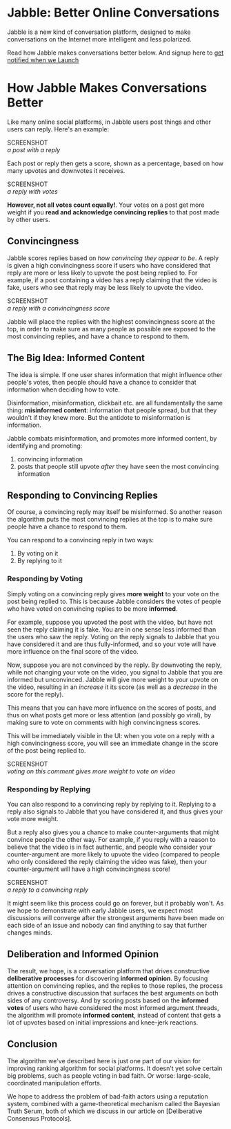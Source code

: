 # Jabble: Better Online Conversations

Jabble is a new kind of conversation platform, designed to make conversations on the Internet more intelligent and less polarized.

Read how Jabble makes conversations better below. And signup here to [get notified when we Launch](https://social-protocols.org/social-network/)

# How Jabble Makes Conversations Better

Like many online social platforms, in Jabble users post things and other users can reply. Here's an example:

SCREENSHOT
<br/>*a post with a reply*

Each post or reply then gets a score, shown as a percentage, based on how many upvotes and downvotes it receives.

SCREENSHOT
<br/>*a reply with votes*


**However, not all votes count equally!**. Your votes on a post get more weight if you **read and acknowledge convincing replies** to that post made by other users.


## Convincingness

Jabble scores replies based on *how convincing they appear to be*. A reply is given a high convincingness score if users who have considered that reply are more or less likely to upvote the post being replied to. For example, if a post containing a video has a reply claiming that the video is fake, users who see that reply may be less likely to upvote the video.

SCREENSHOT
<br/>*a reply with a convincingness score*

Jabble will place the replies with the highest convincingness score at the top, in order to make sure as many people as possible are exposed to the most convincing replies, and have a chance to respond to them.

## The Big Idea: Informed Content

The idea is simple. If one user shares information that might influence other people's votes, then people should have a chance to consider that information when deciding how to vote.

Disinformation, misinformation, clickbait etc. are all fundamentally the same thing: **misinformed content**: information that people spread, but that they wouldn't if they knew more. But the antidote to misinformation is information. 

Jabble combats misinformation, and promotes more informed content, by identifying and promoting:

1. convincing information
2. posts that people still upvote *after* they have seen the most convincing information

## Responding to Convincing Replies

Of course, a convincing reply may itself be misinformed. So another reason the algorithm puts the most convincing replies at the top is to make sure people have a chance to respond to them.

You can respond to a convincing reply in two ways:

1. By voting on it
2. By replying to it

### Responding by Voting

Simply voting on a convincing reply gives **more weight** to your vote on the post being replied to. This is because Jabble considers the votes of people who have voted on convincing replies to be more **informed**.

For example, suppose you upvoted the post with the video, but have not seen the reply claiming it is fake. You are in one sense less informed than the users who saw the reply. Voting on the reply signals to Jabble that you have considered it and are thus fully-informed, and so your vote will have more influence on the final score of the video.

Now, suppose you are not convinced by the reply. By downvoting the reply, while not changing your vote on the video, you signal to Jabble that you are informed but unconvinced. Jabble will give more weight to your upvote on the video, resulting in an *increase* it its score (as well as a *decrease* in the score for the reply). 

This means that you can have more influence on the scores of posts, and thus on what posts get more or less attention (and possibly go viral), by making sure to vote on comments with high convincingness scores. 

This will be immediately visible in the UI: when you vote on a reply with a high convincingness score, you will see an immediate change in the score of the post being replied to.

SCREENSHOT
<br/>*voting on this comment gives more weight to vote on video*

### Responding by Replying

You can also respond to a convincing reply by replying to it. Replying to a reply also signals to Jabble that you have considered it, and thus gives your vote more weight. 

But a reply also gives you a chance to make counter-arguments that might convince people the other way. For example, if you reply with a reason to believe that the video is in fact authentic, and people who consider your counter-argument are more likely to upvote the video (compared to people who only considered the reply claiming the video was fake), then your counter-argument will have a high convincingness score!

SCREENSHOT
<br/>*a reply to a convincing reply*

It might seem like this process could go on forever, but it probably won't. As we hope to demonstrate with early Jabble users, we expect most discussions will converge after the strongest arguments have been made on each side of an issue and nobody can find anything to say that further changes minds. 

## Deliberation and Informed Opinion

The result, we hope, is a conversation platform that drives constructive **deliberative processes** for discovering **informed opinion**. By focusing attention on convincing replies, and the replies to those replies, the process drives a constructive discussion that surfaces the best arguments on both sides of any controversy. And by scoring posts based on the **informed votes** of users who have considered the most informed argument threads, the algorithm will promote **informed content**, instead of content that gets a lot of upvotes based on initial impressions and knee-jerk reactions.

## Conclusion

The algorithm we've described here is just one part of our vision for improving ranking algorithm for social platforms. It doesn't yet solve certain big problems, such as people voting in bad faith. Or worse: large-scale, coordinated manipulation efforts. 

We hope to address the problem of bad-faith actors using a reputation system, combined with a game-theoretical mechanism called the Bayesian Truth Serum, both of which we discuss in our article on [Deliberative Consensus Protocols].







<!--




## A Change to Respond

Representativeness






# 1. Information and Fairness






When certain conditions are met, a reply to a post will be designated a **critical reply**. The critical reply will be indicated by a green dot.

![screenshot of a critical reply](public/img/critical-reply.png)
<br/>*a critical reply*

If you have have voted on a post, but have not yet seen the critical reply, you will be notified. 

Once you have voted on the critical reply, your vote on the post will get more weight.

![screenshot of a critical reply after vote](public/img/critical-reply-after-vote.png)
<br/>*a critical reply after vote*

And of course, if the critical reply changes your mind about the post, you can change your vote on the post. 


## The Big Idea

The idea is simple. If one user shares information that might influence other people's votes, then people should have a chance to consider that information **before** they decide how to vote.

Clickbait, disinformation, misinformation, etc. are all fundamentally the same thing: **misinformed content**. Misinformed content is stuff people wouldn't click on, upvote or share if they knew more.

The antidote to misinformed content is information. Jabble tries to promote more informed content based on the simple idea of looking at how people vote if they have more information.

## Identifying the Critical Reply

Jabble identifies a reply as critical if it appears to be **convincing**: if it makes people more or less like to vote on the post. 

Suppose that, in our example with the inauthentic earthquake video, initially 95 out of 100 users upvote the video. But suppose there were 20 users voted on the reply claiming the video was not what it claimed to be, and only 1 of of those upvoted the video. Since the reply appears to be very convincing, it is designated a critical reply. 


### The Critical Thread

But the conversation is not finished! Jabble informs users who upvoted the video and gives them a chance to change their vote or to respond. Maybe the video isn't fake after all! If anyone makes a convincing reply to the reply, then that reply will be designated as the critical comment, and the process will continue.

The thread of the most convincing replies, the most convincing reply to that reply, etc. is called the critical thread.

![screenshot of a critical thread](public/img/critical-thread.png)
<br/>*a critical thread*


It might seem like this process could go on forever, but it probably won't. As we hope to demonstrate with early Jabble users, we expect most discussions will converge after the strongest arguments have been made on each side of an issue and nobody can find anything to say that further changes minds. 

## Informed Votes

The votes of users who have voted on the critical thread are called the **informed votes**. The score on the post is just the probability that an informed vote is an upvote. We call this probability the **informed upvote probability**. 

In our example with the earthquake video, informed users are much less likely to upvote the video, and since informed votes have more weight, as users start to vote on the critical reply the estimated informed upvoted probability falls quickly towards 5%. 

![a chart of the informed vs. uniformed upvote probability in a simulated scenario](public/img/informed-probability-chart.png)
<br/>*the informed vs. uniformed upvote probability in a simulated scenario*


# 2. Reputation and Reasonableness

This process works great if everyone is acting in good faith. But on the Internet, sometimes they're not. So how do we force people to be **reasonable**?

Well, it turns out you kind of can force people to be reasonable using game theory. 

Every user gets a reputation, starting with 0. Until a user gains reputation, their vote has no weight.

Users gain reputation according to an ingenious scoring mechanism from MIT called the Bayesian Truth Serum. The formula is designed so that a user's expected score is maximized if they vote **honestly** -- *as long as everyone else votes honestly*. This is brilliant because, if people *expect* each other to vote honestly, then an equilibrium is established where users will *continue* to vote and expect others to vote honestly. This continues until users can get together and coordinate on voting dishonestly, which is unlikely to be a problem as we [write about here]. This kind of equilibrium at honesty is similar to the magic that powers blockchains, as we [write about here].

Now, Jabble only considers **informed votes** when calculating the BTS scores. This means that people earn reputation by voting honesty **given the comments in the critical thread**. Users most honestly consider the information in the critical thread, and decide whether they think that other people in this forum would honestly upvote it or downvote it given this information.

If the evidence proving the video is fake is strong enough, then not only will most everybody believe that the video is fake -- they will also expect that all the other voters who saw the evidence to believe the video is fake. So as long as there is an equilibrium at honesty, everyone will downvote the video.

So if there is an equilibrium at people voting honestly **given** the information and arguments provided, we can say there is an equilibrium at **being reasonable**.

# 3. Karma and Community

In Jabble, you contribute to a conversation not so much by what you say, but *what you vote for*. Posts themselves are anonymous, and the karma earned by a post is divided among all the people who upvoted the post, with earlier upvoters receiving a larger share of karma than later upvoters. The author of the post themselves, being the first upvoter, receives the largest share.

But don't try to harvest karma just by upvoting everything. You also have a *reputation* score within each community. Before your votes have any weight, you need to build reputation by upvoting content that ultimately earns a high score from existing members of the community (or downvoting low-scoring content). And if you upvote too many things that receive a low score (or vice versa), you will lose reputation in that community. 

On the other hand, you may gain reputation with the same content in a different community! So when upvoting or downvoting, consider the community. By upvoting, you are *recommending* content to that community, and staking your reputation on the belief not only that it will be popular in that community, but that it will *stand up to scrutiny*: that it is not fake, or misleading, and thus will still have a high score among users who saw the the critical comment thread.

----

If you are not sure, you can also just upvote content you like, without specifying a community, and Jabble will find the community for you! This is great for people with a variety of interests. You can upvote content related to your profession, as well as cute pet pics, without worrying about wasting the time and attention of people who aren't interested in one or the other.

## Reputation vs Karma

Reputation has a cap, but you can earn unlimited Karma. Reputation is an estimation of the score a post will receive within a community **given** you upvote it. Karma is your total contribution to the community. 

You can maintain a high reputation without accumulating much Karma by upvoting high-quality content, but infrequently. Or you can have a fairly low reputation and still accumulate a lot of Karma by upvoting a lot of mediocre content. But you earn Karma faster if you have a higher reputation.

# 3. Bias and Bridging

A final piece of Jabble's scoring formula is **bridging**.

TODO: describe bridging and summarize.


# 4. Prediction and Precision

A final piece of the Jabble process is the prediction market. At any time, you can make a prediction about what the final score of a post will be. Accurate predictions further boost your reputation. Predictions are a part of the Bayesian Truth Serum scoring mechanism.


TODO: describe prediction market






## Fairness

This is essential to producing a **fair** outcome. In a jury trail, is it not fair if information that would have changed the jurors' verdict is withheld from them. Similarly it is not fair if a video gets more upvotes than it would have if users knew it was not authentic.

Sure, a viral video on social media is not a jury trail. It doesn't really matter if it gets more votes than it deserves, does it?

But actually, **what kind of content gets attention in social media matters a great deal**. When misinformed or divisive content is rewarded with attention, people post and share more misinformed and divisive content. The only way to fix conversations on the internet is to make it so that the right kind of content gets more attention.

In a platform where the number of votes determines how much attention something receives, it matters a great deal if an in authentic video gets more votes than it would have if users knew it was inauthentic. People don't *want* their time and attention wasted with fake videos. And yet the fake video is rewarded with attention because people voted on it, not knowing it was fake. This isn't the way it should work.

Social media can be thought of as a protocol for collaboratively determining what content receives attention. Upvotes and downvotes are how the community expresses their intention. And so it's critical that the outcome of the vote be informed and fair.

-->
